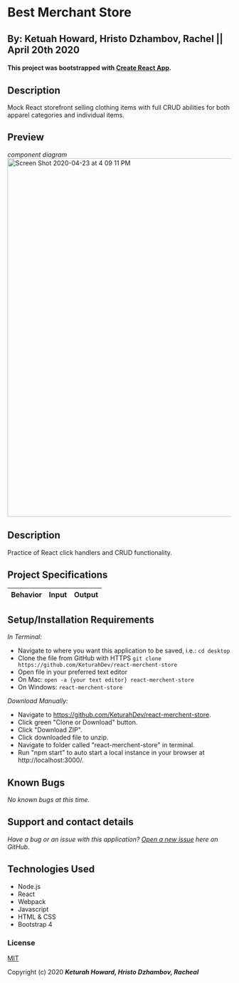 
# Best Merchant Store
## By: Ketuah Howard, Hristo Dzhambov, Rachel || April 20th 2020
#### This project was bootstrapped with [Create React App](https://github.com/facebook/create-react-app).

## Description 

Mock React storefront selling clothing items with full CRUD abilities for both apparel categories and individual items.



## Preview
*component diagram*
<img width="805" alt="Screen Shot 2020-04-23 at 4 09 11 PM" src="https://user-images.githubusercontent.com/32975967/80158300-02a51180-857d-11ea-9780-05b8bbf06c2d.png">

<!-- **[Deployed Applicatoin](https://keturahdev.github.io/pet-lovers-only/)** -->

## Description

Practice of React click handlers and CRUD functionality.

## Project Specifications

|Behavior|Input|Output|
|---|:---:|:---:|


## Setup/Installation Requirements

_In Terminal:_

* Navigate to where you want this application to be saved, i.e.:
```cd desktop```
* Clone the file from GitHub with HTTPS
```git clone https://github.com/KeturahDev/react-merchent-store```
* Open file in your preferred text editor
* On Mac: ```open -a {your text editor} react-merchent-store```
* On Windows: ```react-merchent-store```

_Download Manually:_

* Navigate to https://github.com/KeturahDev/react-merchent-store.
* Click green "Clone or Download" button.
* Click "Download ZIP".
* Click downloaded file to unzip.
* Navigate to folder called "react-merchent-store" in terminal.
* Run "npm start" to auto start a local instance in your browser at http://localhost:3000/.


## Known Bugs

_No known bugs at this time._

## Support and contact details

_Have a bug or an issue with this application? [Open a new issue](https://github.com/KeturahDev/react-merchent-store/issues) here on GitHub._

## Technologies Used

* Node.js
* React
* Webpack
* Javascript
* HTML & CSS
* Bootstrap 4

### License

[MIT](https://choosealicense.com/licenses/mit/)

Copyright (c) 2020 **_Keturah Howard, Hristo Dzhambov, Racheal_**